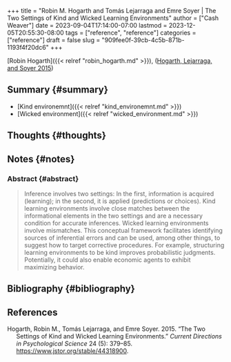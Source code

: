 +++
title = "Robin M. Hogarth and Tomás Lejarraga and Emre Soyer | The Two Settings of Kind and Wicked Learning Environments"
author = ["Cash Weaver"]
date = 2023-09-04T17:14:00-07:00
lastmod = 2023-12-05T20:55:30-08:00
tags = ["reference", "reference"]
categories = ["reference"]
draft = false
slug = "909fee0f-39cb-4c5b-871b-1193f4f20dc6"
+++

[Robin Hogarth]({{< relref "robin_hogarth.md" >}}), (<a href="#citeproc_bib_item_1">Hogarth, Lejarraga, and Soyer 2015</a>)


## Summary {#summary}

-   [Kind environemnt]({{< relref "kind_environemnt.md" >}})
-   [Wicked environment]({{< relref "wicked_environment.md" >}})


## Thoughts {#thoughts}


## Notes {#notes}


### Abstract {#abstract}

> Inference involves two settings: In the first, information is acquired (learning); in the second, it is applied (predictions or choices). Kind learning environments involve close matches between the informational elements in the two settings and are a necessary condition for accurate inferences. Wicked learning environments involve mismatches. This conceptual framework facilitates identifying sources of inferential errors and can be used, among other things, to suggest how to target corrective procedures. For example, structuring learning environments to be kind improves probabilistic judgments. Potentially, it could also enable economic agents to exhibit maximizing behavior.


## Bibliography {#bibliography}

## References

<style>.csl-entry{text-indent: -1.5em; margin-left: 1.5em;}</style><div class="csl-bib-body">
  <div class="csl-entry"><a id="citeproc_bib_item_1"></a>Hogarth, Robin M., Tomás Lejarraga, and Emre Soyer. 2015. “The Two Settings of Kind and Wicked Learning Environments.” <i>Current Directions in Psychological Science</i> 24 (5): 379–85. <a href="https://www.jstor.org/stable/44318900">https://www.jstor.org/stable/44318900</a>.</div>
</div>

